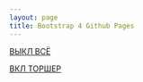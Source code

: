 ```yaml
---
layout: page
title: Bootstrap 4 Github Pages
---
```


<a class="btn btn-primary" href="http://blynk-cloud.com/7a4a3b8ebf7e45dd87e834d9f08dded6/update/V6?value=1">ВЫКЛ ВСЁ</a>

<a class="btn btn-primary" href="http://blynk-cloud.com/4cd4493a6942498489e427c27a9c887a/update/V6?value=1">ВКЛ ТОРШЕР</a>


